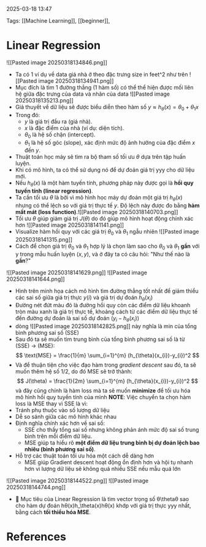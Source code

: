 2025-03-18 13:47


Tags: [[Machine Learning]], [[beginner]], 

# Linear Regression

![[Pasted image 20250318134846.png]]
- Ta có 1 ví dụ về data giá nhà ở theo đặc trưng size in feet^2 như trên
![[Pasted image 20250318134941.png]]
- Mục đích là tìm 1 đường thẳng (1 hàm số) có thể thể hiện được mối liên hệ giữa đặc trưng của data và nhãn của data 
![[Pasted image 20250318135213.png]]
- Giả thuyết về dữ liệu sẽ được biểu diễn theo hàm số $y \approx h_{\theta}(x) = \theta_{0} + \theta_{1}x$ 
- Trong đó:
	- $y$ là giá trị đầu ra (giá nhà).
	- $x$ là đặc điểm của nhà (ví dụ: diện tích).
	- $\theta_{0}$​ là hệ số chặn (intercept).
	- $\theta_{1}$ là hệ số góc (slope), xác định mức độ ảnh hưởng của đặc điểm $x$ đến $y$.
-  Thuật toán học máy sẽ tìm ra bộ tham số tối ưu $\theta$ dựa trên tập huấn luyện.
- Khi có mô hình, ta có thể sử dụng nó để dự đoán giá trị yyy cho dữ liệu mới.
- Nếu $h_{\theta}(x)$ là một hàm tuyến tính, phương pháp này được gọi là **hồi quy tuyến tính (linear regression)**.
- Ta cần tối ưu $\theta$ là bởi vì mô hình học máy dự đoán một giá trị $h_{\theta}(x)$ nhưng có thể lệch so với giá trị thực tế $y$. Độ lệch này được đo bằng **hàm mất mát (loss function)**.![[Pasted image 20250318140703.png]]
- Tối ưu $\theta$ giúp giảm giá trị $J(\theta)$ do đó giúp mô hình hoạt động chính xác hơn
![[Pasted image 20250318141141.png]]
- Visualize hàm hồi quy với các giá trị $\theta_{0}$ và $\theta_{1}$  ngẫu nhiên
![[Pasted image 20250318141315.png]]
- Cách để chọn giá trị $\theta_{0}$ và $\theta_{1}$ hợp lý là chọn làm sao cho $\theta_{0}$ và $\theta_{1}$ **gần** với y trong mẫu huấn luyện $(x,y)$, và ở đây ta có câu hỏi: "Như thế nào là **gần**?"

![[Pasted image 20250318141629.png]]
![[Pasted image 20250318141644.png]]
- Hình trên minh họa cách mô hình tìm đường thẳng tốt nhất để giảm thiểu các sai số giữa giá trị thực $y(i)$ và giá trị dự đoán $h_{\theta}(x_{i})$
- Đường nét đứt màu đỏ là đường hồi quy còn các điểm dữ liệu khoanh tròn màu xanh là giá trị thực tế, khoảng cách từ các điểm dữ liệu thực tế đến đường dự đoán là sai số dự đoán $(y_{i}-h_{\theta}(x_{i}))$ 
- dòng ![[Pasted image 20250318142825.png]] này nghĩa là min của tổng bình phương sai số (SSE)
- Sau đó ta sẽ muốn tìm trung bình của tổng bình phương sai số là từ (SSE) -> (MSE):
$$
\text{MSE} = \frac{1}{m} \sum_{i=1}^{m} (h_{\theta}(x_{i})-y_{i})^2
$$
- Và để thuận tiện cho việc đạo hàm trong *gradient descent* sau đó, ta sẽ muốn thêm hệ số 1/2, do đó MSE sẽ trở thành: 
 $$
J(\theta) = \frac{1}{2m} \sum_{i=1}^{m} (h_{\theta}(x_{i})-y_{i})^2
$$
và đây cũng chính là hàm loss mà ta sẽ muốn **minimize** để tối ưu hóa mô hình hồi quy tuyến tính của mình
**NOTE**: Việc chuyển ta chọn hàm loss là MSE thay vì SSE là vì:
- Tránh phụ thuộc vào số lượng dữ liệu
- Dễ so sánh giữa các mô hình khác nhau 
- Định nghĩa chính xác hơn về sai số:
	- SSE cho thấy tổng sai số nhưng không phản ánh mức độ sai số trung bình trên mỗi điểm dữ liệu.
	- MSE giúp ta hiểu rõ **một điểm dữ liệu trung bình bị dự đoán lệch bao nhiêu (bình phương sai số)**.
- Hỗ trợ các thuật toán tối ưu hóa một cách dễ dàng hơn
	- MSE giúp Gradient descent hoạt động ổn định hơn và hội tụ nhanh hơn vì lượng dữ liệu sẽ không quá nhiều SSE nếu mẫu quá lớn 

![[Pasted image 20250318144522.png]]
![[Pasted image 20250318144744.png]]

- 🔹 Mục tiêu của Linear Regression là tìm vector trọng số θ\thetaθ sao cho hàm dự đoán hθ(x)h_\theta(x)hθ​(x) khớp với giá trị thực yyy nhất, bằng cách **tối thiểu hóa MSE**.
# References
